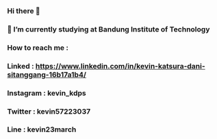 ### Hi there 👋

###  🔭 I’m currently studying at Bandung Institute of Technology
###  How to reach me :
###    Linked : https://www.linkedin.com/in/kevin-katsura-dani-sitanggang-16b17a1b4/
###    Instagram  : kevin_kdps
###    Twitter    : kevin57223037
###    Line       : kevin23march
<!--
**kevinkatsura/kevinkatsura** is a ✨ _special_ ✨ repository because its `README.md` (this file) appears on your GitHub profile.

Here are some ideas to get you started:

- 🌱 I’m currently learning Web Development 
- 👯 I’m looking to collaborate on ...
- 🤔 I’m looking for help with ...
- 💬 Ask me about ...
- 📫 How to reach me: ...
- 😄 Pronouns: ...
- ⚡ Fun fact: ...
-->
